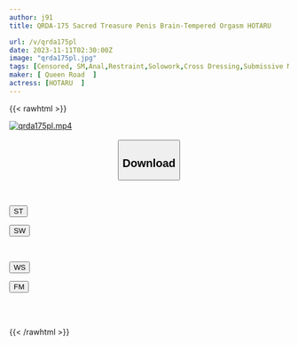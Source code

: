 ```yaml
---
author: j91
title: QRDA-175 Sacred Treasure Penis Brain-Tempered Orgasm HOTARU

url: /v/qrda175pl
date: 2023-11-11T02:30:00Z
image: "qrda175pl.jpg"
tags: [Censored, SM,Anal,Restraint,Solowork,Cross Dressing,Submissive Men	]
maker: [ Queen Road  ]
actress: [HOTARU  ]
---
```



{{< rawhtml >}}

<div class="video" data-videoid="3peAjPlV4ACdvQ7">
    <a href="javascript:;">
        <img src="https://my.j91.asia/v/qrda175pl/qrda175pl.jpg" width="WIDTH" height="HEIGHT" alt="qrda175pl.mp4" loading="lazy">
    </a>
</div>

<script type="text/javascript" src="https://j91.asia/asset/on-demand-st.js"></script>

<br>
  <link rel="stylesheet" href="https://j91.asia/asset/bs5.css">
  
  <center>
  <button class="btn btn-primary" type="button" data-bs-toggle="collapse" data-bs-target=".multi-collapse" aria-expanded="false" aria-controls="multiCollapseExample1 multiCollapseExample2"><h2>Download</h2></button></center>
</p>
<div class="row">
  <div class="col">
    <div class="collapse multi-collapse" id="multiCollapseExample1">
      <div class="card card-body">
	      	      <br>
<div class="buttons">  
<p><a href="https://streamtape.to/v/3peAjPlV4ACdvQ7" target="_blank"><button class="btn-hover color-3"><i class="fa fa-download"></i> ST</button></a></p>
<p><a href="https://sfastwish.com/2wh5540wk0w5" target="_blank"><button class="btn-hover color-2"><i class="fa fa-download"></i> SW</button></a></p></div>
    </div>
  </div>
</div>
  <div class="col">
    <div class="collapse multi-collapse" id="multiCollapseExample2">
      <div class="card card-body">
	      <br>
<div class="buttons">
<p><a href="javascript:;" target="_blank"><button class="btn-hover color-9"><i class="fa fa-download"></i> WS</button></a></p>
<p><a href="javascript:;" target="_blank"><button class="btn-hover color-8"><i class="fa fa-download"></i> FM</button></a></p></div>
<br><br>
      </div>
    </div>
  </div>
</div>

{{< /rawhtml >}}
